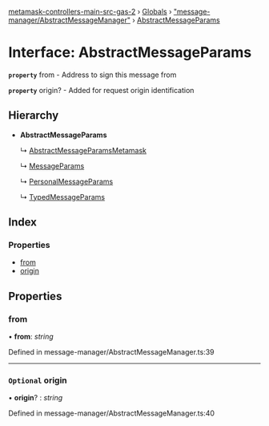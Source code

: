 [metamask-controllers-main-src-gas-2](../README.md) › [Globals](../globals.md) › ["message-manager/AbstractMessageManager"](../modules/_message_manager_abstractmessagemanager_.md) › [AbstractMessageParams](_message_manager_abstractmessagemanager_.abstractmessageparams.md)

# Interface: AbstractMessageParams

**`property`** from - Address to sign this message from

**`property`** origin? - Added for request origin identification

## Hierarchy

* **AbstractMessageParams**

  ↳ [AbstractMessageParamsMetamask](_message_manager_abstractmessagemanager_.abstractmessageparamsmetamask.md)

  ↳ [MessageParams](_message_manager_messagemanager_.messageparams.md)

  ↳ [PersonalMessageParams](_message_manager_personalmessagemanager_.personalmessageparams.md)

  ↳ [TypedMessageParams](_message_manager_typedmessagemanager_.typedmessageparams.md)

## Index

### Properties

* [from](_message_manager_abstractmessagemanager_.abstractmessageparams.md#from)
* [origin](_message_manager_abstractmessagemanager_.abstractmessageparams.md#optional-origin)

## Properties

###  from

• **from**: *string*

Defined in message-manager/AbstractMessageManager.ts:39

___

### `Optional` origin

• **origin**? : *string*

Defined in message-manager/AbstractMessageManager.ts:40
